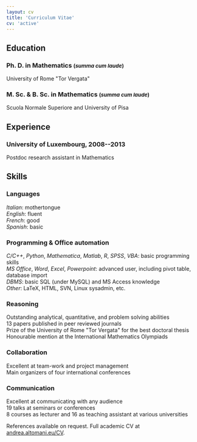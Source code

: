 ```yaml
---
layout: cv
title: 'Curriculum Vitae'
cv: 'active'
---
```


## Education

### **Ph. D.** in **Mathematics** <small>(<i>summa cum laude</i>)</small>

University of Rome "Tor Vergata"

### **M. Sc.** & **B. Sc.** in **Mathematics** <small>(<i>summa cum laude</i>)</small>

Scuola Normale Superiore and University of Pisa

## Experience

### **University of Luxembourg**, 2008--2013

Postdoc research assistant in Mathematics

## Skills

### Languages

*Italian*: mothertongue   
*English*: fluent   
*French*: good   
*Spanish*: basic

### Programming & Office automation

*C/C++*, *Python*, *Mathematica*, *Matlab*, *R*, *SPSS*, *VBA*: basic programming skills   
*MS Office*, *Word*, *Excel*, *Powerpoint*: advanced user, including pivot table, database import   
*DBMS*: basic SQL (under MySQL) and MS Access knowledge   
*Other*: LaTeX, HTML, SVN, Linux sysadmin, etc.

### Reasoning

Outstanding analytical, quantitative, and problem solving abilities   
13 papers published in peer reviewed journals   
Prize of the University of Rome "Tor Vergata" for the best doctoral thesis   
Honourable mention at the International Mathematics Olympiads

### Collaboration

Excellent at team-work and project management   
Main organizers of four international conferences

### Communication

Excellent at communicating with any audience   
19 talks at seminars or conferences   
8 courses as lecturer and 16 as teaching assistant at various universities 

References available on request. Full academic CV at [andrea.altomani.eu/CV](http://andrea.altomani.eu/CV/).

